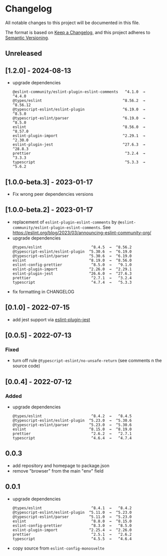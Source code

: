 # Changelog

All notable changes to this project will be documented in this file.

The format is based on [Keep a Changelog](https://keepachangelog.com/en/1.0.0/), and this project
adheres to [Semantic Versioning](https://semver.org/spec/v2.0.0.html).

## Unreleased

## [1.2.0] - 2024-08-13

-   upgrade dependencies
    ```
    @eslint-community/eslint-plugin-eslint-comments   ^4.1.0  →   ^4.4.0
    @types/eslint                                    ^8.56.2  →   ^8.56.12
    @typescript-eslint/eslint-plugin                 ^6.19.0  →   ^8.5.0
    @typescript-eslint/parser                        ^6.19.0  →   ^8.5.0
    eslint                                           ^8.56.0  →  ^8.57.0
    eslint-plugin-import                             ^2.29.1  →  ^2.30.0
    eslint-plugin-jest                               ^27.6.3  →  ^28.8.3
    prettier                                          ^3.2.4  →   ^3.3.3
    typescript                                        ^5.3.3  →   ^5.6.2
    ```

## [1.0.0-beta.3] - 2023-01-17

-   Fix wrong peer dependencies versions

## [1.0.0-beta.2] - 2023-01-17

-   replacement of `eslint-plugin-eslint-comments` by
    `@eslint-community/eslint-plugin-eslint-comments`. See
    https://eslint.org/blog/2023/03/announcing-eslint-community-org/
-   upgrade dependencies
    ```
    @types/eslint                      ^8.4.5  →  ^8.56.2
    @typescript-eslint/eslint-plugin  ^5.30.6  →  ^6.19.0
    @typescript-eslint/parser         ^5.30.6  →  ^6.19.0
    eslint                            ^8.19.0  →  ^8.56.0
    eslint-config-prettier             ^8.5.0  →   ^9.1.0
    eslint-plugin-import              ^2.26.0  →  ^2.29.1
    eslint-plugin-jest                ^26.6.0  →  ^27.6.3
    prettier                           ^2.7.1  →   ^3.2.4
    typescript                         ^4.7.4  →   ^5.3.3
    ```
-   fix formatting in CHANGELOG

## [0.1.0] - 2022-07-15

-   add jest support via [eslint-plugin-jest](https://www.npmjs.com/package/eslint-plugin-jest)

## [0.0.5] - 2022-07-13

### Fixed

-   turn off rule `@typescript-eslint/no-unsafe-return` (see comments n the source code)

## [0.0.4] - 2022-07-12

### Added

-   upgrade dependencies
    ```
    @types/eslint                      ^8.4.2  →   ^8.4.5
    @typescript-eslint/eslint-plugin  ^5.23.0  →  ^5.30.6
    @typescript-eslint/parser         ^5.23.0  →  ^5.30.6
    eslint                            ^8.15.0  →  ^8.19.0
    prettier                           ^2.6.2  →   ^2.7.1
    typescript                         ^4.6.4  →   ^4.7.4
    ```

## 0.0.3

-   add repository and homepage to package.json
-   remove "browser" from the main "env" field

## 0.0.1

-   upgrade dependencies
    ```
    @types/eslint                      ^8.4.1  →   ^8.4.2
    @typescript-eslint/eslint-plugin  ^5.11.0  →  ^5.23.0
    @typescript-eslint/parser         ^5.11.0  →  ^5.23.0
    eslint                             ^8.8.0  →  ^8.15.0
    eslint-config-prettier             ^8.3.0  →   ^8.5.0
    eslint-plugin-import              ^2.25.4  →  ^2.26.0
    prettier                           ^2.5.1  →   ^2.6.2
    typescript                         ^4.5.5  →   ^4.6.4
    ```
-   copy source from `eslint-config-monosvelte`
